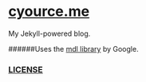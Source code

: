 # [cyource.me](https://cyource.me)

My Jekyll-powered blog.

######Uses the [mdl library](https://getmdl.io) by Google.

### [LICENSE](/LICENSE)